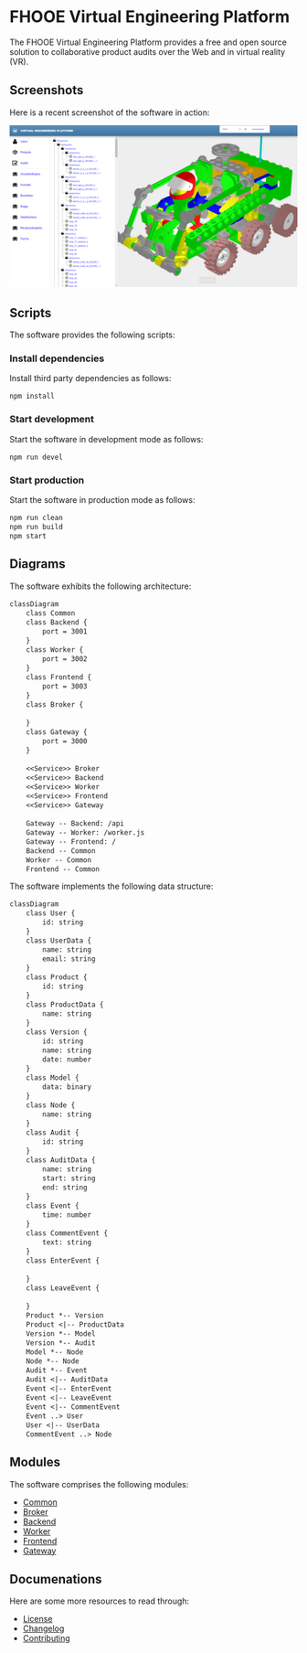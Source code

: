 # FHOOE Virtual Engineering Platform

The FHOOE Virtual Engineering Platform provides a free and open source solution to collaborative product audits over the Web and in virtual reality (VR).

## Screenshots

Here is a recent screenshot of the software in action:

![Screenshot](screenshot.png)

## Scripts

The software provides the following scripts:

### Install dependencies

Install third party dependencies as follows:

```
npm install
```

### Start development

Start the software in development mode as follows:

```
npm run devel
```

### Start production

Start the software in production mode as follows:

```
npm run clean
npm run build
npm start
```

## Diagrams

The software exhibits the following architecture:

```mermaid
classDiagram
    class Common
    class Backend {
        port = 3001
    }
    class Worker {
        port = 3002
    }
    class Frontend {
        port = 3003
    }
    class Broker {

    }
    class Gateway {
        port = 3000
    }
    
    <<Service>> Broker
    <<Service>> Backend
    <<Service>> Worker
    <<Service>> Frontend
    <<Service>> Gateway

    Gateway -- Backend: /api
    Gateway -- Worker: /worker.js
    Gateway -- Frontend: /
    Backend -- Common
    Worker -- Common
    Frontend -- Common
```

The software implements the following data structure:

```mermaid
classDiagram
    class User {
        id: string
    }
    class UserData {
        name: string
        email: string
    }
    class Product {
        id: string
    }
    class ProductData {
        name: string
    }
    class Version {
        id: string
        name: string
        date: number
    }
    class Model {
        data: binary
    }
    class Node {
        name: string
    }
    class Audit {
        id: string
    }
    class AuditData {
        name: string
        start: string
        end: string
    }
    class Event {
        time: number
    }
    class CommentEvent {
        text: string
    }
    class EnterEvent {

    }
    class LeaveEvent {

    }
    Product *-- Version
    Product <|-- ProductData
    Version *-- Model
    Version *-- Audit
    Model *-- Node
    Node *-- Node
    Audit *-- Event
    Audit <|-- AuditData
    Event <|-- EnterEvent
    Event <|-- LeaveEvent
    Event <|-- CommentEvent
    Event ..> User
    User <|-- UserData
    CommentEvent ..> Node
```

## Modules

The software comprises the following modules:

* [Common](common/README.md)
* [Broker](broker/README.md)
* [Backend](backend/README.md)
* [Worker](worker/README.md)
* [Frontend](frontend/README.md)
* [Gateway](gateway/README.md)

## Documenations

Here are some more resources to read through:

* [License](LICENSE.md)
* [Changelog](CHANGELOG.md)
* [Contributing](CONTRIBUTING.md)